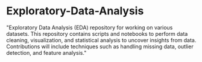 # Exploratory-Data-Analysis
"Exploratory Data Analysis (EDA) repository for working on various datasets. This repository contains scripts and notebooks to perform data cleaning, visualization, and statistical analysis to uncover insights from data. Contributions will include techniques such as handling missing data, outlier detection, and feature analysis."
